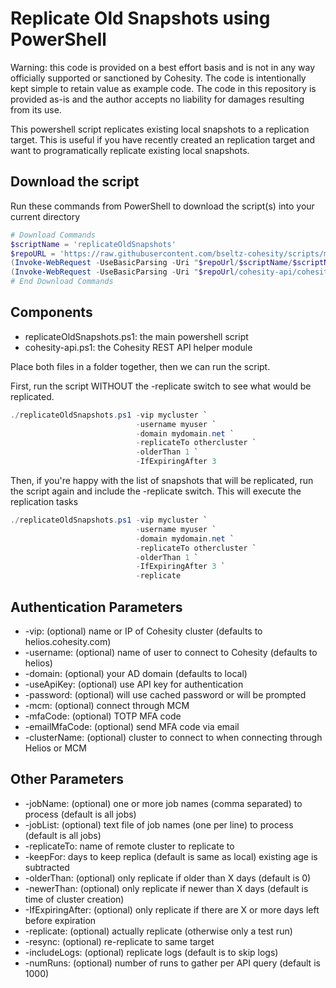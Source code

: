 # Replicate Old Snapshots using PowerShell

Warning: this code is provided on a best effort basis and is not in any way officially supported or sanctioned by Cohesity. The code is intentionally kept simple to retain value as example code. The code in this repository is provided as-is and the author accepts no liability for damages resulting from its use.

This powershell script replicates existing local snapshots to a replication target. This is useful if you have recently created an replication target and want to programatically replicate existing local snapshots.

## Download the script

Run these commands from PowerShell to download the script(s) into your current directory

```powershell
# Download Commands
$scriptName = 'replicateOldSnapshots'
$repoURL = 'https://raw.githubusercontent.com/bseltz-cohesity/scripts/master/powershell'
(Invoke-WebRequest -UseBasicParsing -Uri "$repoUrl/$scriptName/$scriptName.ps1").content | Out-File "$scriptName.ps1"; (Get-Content "$scriptName.ps1") | Set-Content "$scriptName.ps1"
(Invoke-WebRequest -UseBasicParsing -Uri "$repoUrl/cohesity-api/cohesity-api.ps1").content | Out-File cohesity-api.ps1; (Get-Content cohesity-api.ps1) | Set-Content cohesity-api.ps1
# End Download Commands
```

## Components

* replicateOldSnapshots.ps1: the main powershell script
* cohesity-api.ps1: the Cohesity REST API helper module

Place both files in a folder together, then we can run the script.

First, run the script WITHOUT the -replicate switch to see what would be replicated.

```powershell
./replicateOldSnapshots.ps1 -vip mycluster `
                            -username myuser `
                            -domain mydomain.net `
                            -replicateTo othercluster `
                            -olderThan 1 `
                            -IfExpiringAfter 3
```

Then, if you're happy with the list of snapshots that will be replicated, run the script again and include the -replicate switch. This will execute the replication tasks

```powershell
./replicateOldSnapshots.ps1 -vip mycluster `
                            -username myuser `
                            -domain mydomain.net `
                            -replicateTo othercluster `
                            -olderThan 1 `
                            -IfExpiringAfter 3 `
                            -replicate
```

## Authentication Parameters

* -vip: (optional) name or IP of Cohesity cluster (defaults to helios.cohesity.com)
* -username: (optional) name of user to connect to Cohesity (defaults to helios)
* -domain: (optional) your AD domain (defaults to local)
* -useApiKey: (optional) use API key for authentication
* -password: (optional) will use cached password or will be prompted
* -mcm: (optional) connect through MCM
* -mfaCode: (optional) TOTP MFA code
* -emailMfaCode: (optional) send MFA code via email
* -clusterName: (optional) cluster to connect to when connecting through Helios or MCM

## Other Parameters

* -jobName: (optional) one or more job names (comma separated) to process (default is all jobs)
* -jobList: (optional) text file of job names (one per line) to process (default is all jobs)
* -replicateTo: name of remote cluster to replicate to
* -keepFor: days to keep replica (default is same as local) existing age is subtracted
* -olderThan: (optional) only replicate if older than X days (default is 0)
* -newerThan: (optional) only replicate if newer than X days (default is time of cluster creation)
* -IfExpiringAfter: (optional) only replicate if there are X or more days left before expiration
* -replicate: (optional) actually replicate (otherwise only a test run)
* -resync: (optional) re-replicate to same target
* -includeLogs: (optional) replicate logs (default is to skip logs)
* -numRuns: (optional) number of runs to gather per API query (default is 1000)
